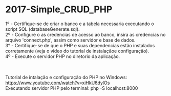 # 2017-Simple_CRUD_PHP

1º - Certifique-se de criar o banco e a tabela necessaria executando o script SQL (databaseGenerate.sql).<br>
2º - Configure o as credencias de acesso ao banco,  insira as credencias no arquivo 'connect.php', assim como servidor e base de dados.<br>
3° - Certifique-se de que o PHP e suas dependencias estão instalados corretamente (veja o video do tutorial de instalaçãoe configuração).<br>
4º - Execute o servidor PHP no diretorio da aplicação.<br>

<br><br>
Tutorial de intalação e configuração do PHP no Windows: https://www.youtube.com/watch?v=xiHkU6dylOs
<br>
Executando servidor PHP pelo terminal: php -S localhost:8000
